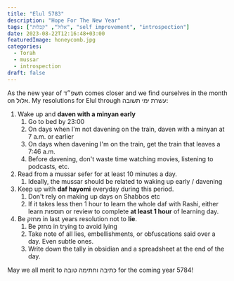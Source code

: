 ```yaml
---
title: "Elul 5783"
description: "Hope For The New Year"
tags: ["אלול", "קבלות", "self improvement", "introspection"]
date: 2023-08-22T12:16:48+03:00
featuredImage: honeycomb.jpg
categories:
  - Torah
  - mussar
  - introspection
draft: false
---
```


As the new year of תשפ״ד comes closer and we find ourselves in the month on אלול. My resolutions for Elul through עשרת ימי תשובה:

1. Wake up and **daven with a minyan early**
   1. Go to bed by 23:00
   2. On days when I'm not davening on the train, daven with a minyan at 7 a.m. or earlier
   3. On days when davening I'm on the train, get the train that leaves a 7:46 a.m.
   4. Before davening, don't waste time watching movies, listening to podcasts, etc.
2. Read from a mussar sefer for at least 10 minutes a day.
   1. Ideally, the mussar should be related to waking up early / davening
3. Keep up with **daf hayomi** everyday during this period.
   1. Don't rely on making up days on Shabbos etc
   2. If it takes less then 1 hour to learn the whole daf with Rashi, either learn תוספות or review to complete **at least 1 hour** of learning day.
4. Be מחזק in last years resolution not to **lie**.
   1. Be מחזק in trying to avoid lying
   2. Take note of all lies, embellishments, or obfuscations said over a day. Even subtle ones.
   3. Write down the tally in obsidian and a spreadsheet at the end of the day.

May we all merit to כתיבה וחתימה טובה for the coming year 5784!
